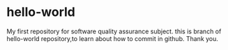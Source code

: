 # hello-world
My first repository for software quality assurance subject.
this is branch of hello-world repository,to learn about how to commit in github.
Thank you.
